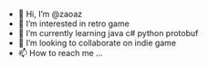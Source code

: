 - 👋 Hi, I’m @zaoaz
- 👀 I’m interested in retro game
- 🌱 I’m currently learning java c# python protobuf
- 💞️ I’m looking to collaborate on indie game
- 📫 How to reach me ...

<!---
zaoaz/zaoaz is a ✨ special ✨ repository because its `README.md` (this file) appears on your GitHub profile.
You can click the Preview link to take a look at your changes.
--->
